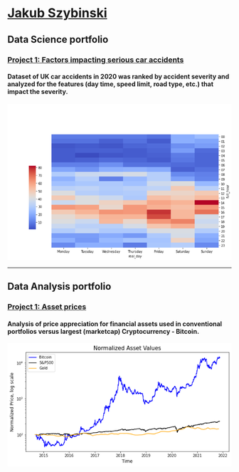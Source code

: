 # [Jakub Szybinski](https://www.linkedin.com/in/jakubszybinski/)
## Data Science portfolio
### [Project 1: Factors impacting serious car accidents](https://ngszyba.github.io/ML-and-car-accidents/)
#### Dataset of UK car accidents in 2020 was ranked by accident severity and analyzed for the features (day time, speed limit, road type, etc.) that impact the severity. 
![](/heatmap.png)


   
***
## Data Analysis portfolio
### [Project 1: Asset prices](https://ngszyba.github.io/Asset-Prices/)
#### Analysis of price appreciation for financial assets used in conventional portfolios versus largest (marketcap) Cryptocurrency - Bitcoin.
![](/Assets_short.png)
